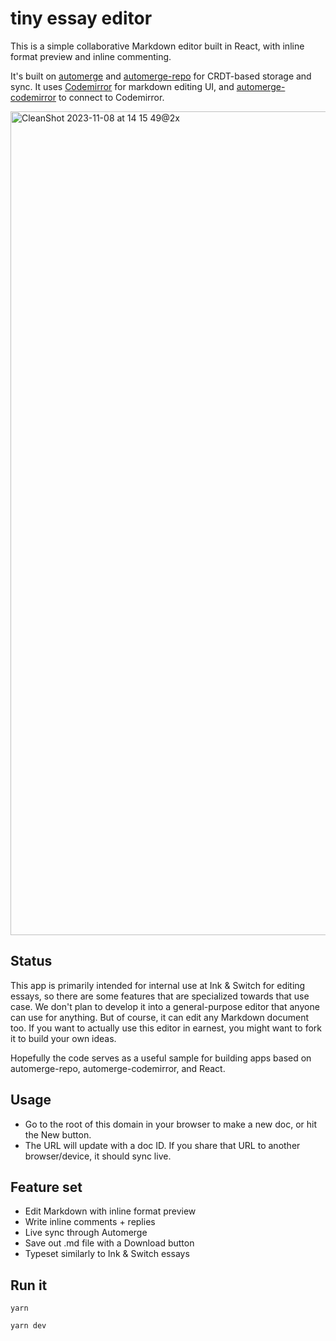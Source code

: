 # tiny essay editor

This is a simple collaborative Markdown editor built in React, with inline format preview and inline commenting.

It's built on [automerge](https://github.com/automerge/automerge) and [automerge-repo](https://github.com/automerge/automerge-repo) for CRDT-based storage and sync. It uses [Codemirror](https://codemirror.net/) for markdown editing UI, and  [automerge-codemirror](https://github.com/automerge/automerge-codemirror) to connect to Codemirror.

<img width="1318" alt="CleanShot 2023-11-08 at 14 15 49@2x" src="https://github.com/inkandswitch/tiny-essay-editor/assets/934016/672e0642-0ecd-47f6-8595-be2629a4e265">

## Status

This app is primarily intended for internal use at Ink & Switch for editing essays, so there are some features that are specialized towards that use case. We don't plan to develop it into a general-purpose editor that anyone can use for anything. But of course, it can edit any Markdown document too. If you want to actually use this editor in earnest, you might want to fork it to build your own ideas.

Hopefully the code serves as a useful sample for building apps based on automerge-repo, automerge-codemirror, and React.

## Usage

- Go to the root of this domain in your browser to make a new doc, or hit the New button.
- The URL will update with a doc ID. If you share that URL to another browser/device, it should sync live.

## Feature set

- Edit Markdown with inline format preview
- Write inline comments + replies
- Live sync through Automerge
- Save out .md file with a Download button
- Typeset similarly to Ink & Switch essays

## Run it

`yarn`

`yarn dev`
